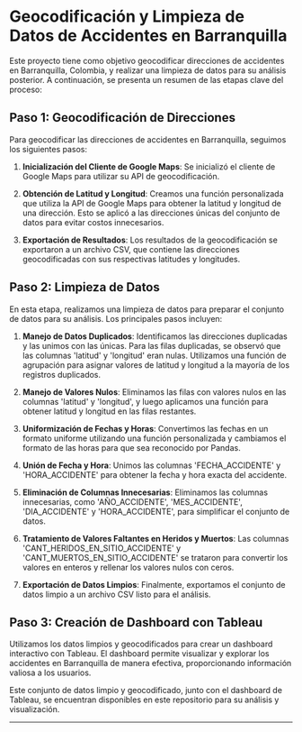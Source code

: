 # Geocodificación y Limpieza de Datos de Accidentes en Barranquilla

Este proyecto tiene como objetivo geocodificar direcciones de accidentes en Barranquilla, Colombia, y realizar una limpieza de datos para su análisis posterior. A continuación, se presenta un resumen de las etapas clave del proceso:

## Paso 1: Geocodificación de Direcciones

Para geocodificar las direcciones de accidentes en Barranquilla, seguimos los siguientes pasos:

1. **Inicialización del Cliente de Google Maps**: Se inicializó el cliente de Google Maps para utilizar su API de geocodificación.

2. **Obtención de Latitud y Longitud**: Creamos una función personalizada que utiliza la API de Google Maps para obtener la latitud y longitud de una dirección. Esto se aplicó a las direcciones únicas del conjunto de datos para evitar costos innecesarios.

3. **Exportación de Resultados**: Los resultados de la geocodificación se exportaron a un archivo CSV, que contiene las direcciones geocodificadas con sus respectivas latitudes y longitudes.

## Paso 2: Limpieza de Datos

En esta etapa, realizamos una limpieza de datos para preparar el conjunto de datos para su análisis. Los principales pasos incluyen:

1. **Manejo de Datos Duplicados**: Identificamos las direcciones duplicadas y las unimos con las únicas. Para las filas duplicadas, se observó que las columnas 'latitud' y 'longitud' eran nulas. Utilizamos una función de agrupación para asignar valores de latitud y longitud a la mayoría de los registros duplicados.

2. **Manejo de Valores Nulos**: Eliminamos las filas con valores nulos en las columnas 'latitud' y 'longitud', y luego aplicamos una función para obtener latitud y longitud en las filas restantes.

3. **Uniformización de Fechas y Horas**: Convertimos las fechas en un formato uniforme utilizando una función personalizada y cambiamos el formato de las horas para que sea reconocido por Pandas.

4. **Unión de Fecha y Hora**: Unimos las columnas 'FECHA_ACCIDENTE' y 'HORA_ACCIDENTE' para obtener la fecha y hora exacta del accidente.

5. **Eliminación de Columnas Innecesarias**: Eliminamos las columnas innecesarias, como 'AÑO_ACCIDENTE', 'MES_ACCIDENTE', 'DIA_ACCIDENTE' y 'HORA_ACCIDENTE', para simplificar el conjunto de datos.

6. **Tratamiento de Valores Faltantes en Heridos y Muertos**: Las columnas 'CANT_HERIDOS_EN_SITIO_ACCIDENTE' y 'CANT_MUERTOS_EN_SITIO_ACCIDENTE' se trataron para convertir los valores en enteros y rellenar los valores nulos con ceros.

7. **Exportación de Datos Limpios**: Finalmente, exportamos el conjunto de datos limpio a un archivo CSV listo para el análisis.

## Paso 3: Creación de Dashboard con Tableau

Utilizamos los datos limpios y geocodificados para crear un dashboard interactivo con Tableau. El dashboard permite visualizar y explorar los accidentes en Barranquilla de manera efectiva, proporcionando información valiosa a los usuarios.

Este conjunto de datos limpio y geocodificado, junto con el dashboard de Tableau, se encuentran disponibles en este repositorio para su análisis y visualización.

---

